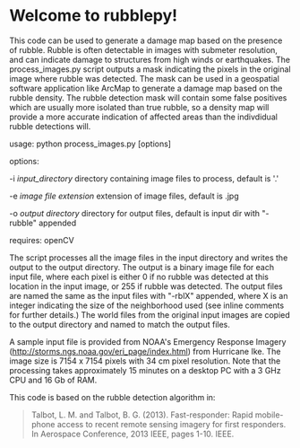 # Welcome to rubblepy!
This code can be used to generate a damage map based on the presence of rubble.  Rubble is often detectable in images with submeter resolution, and can indicate damage to structures from high winds or earthquakes.  The process_images.py script outputs a mask indicating the pixels in the original image where rubble was detected.  The mask can be used in a geospatial software application like ArcMap to generate a damage map based on the rubble density.  The rubble detection mask will contain some false positives which are usually more isolated than true rubble, so a density map will provide a more accurate indication of affected areas than the indivdidual rubble detections will.   

usage:
   python process_images.py [options]

options:

-i *input_directory*       directory containing image files to process, default is '.'

-e *image file extension*  extension of image files, default is .jpg 

-o *output directory*      directory for output files, default is input dir with "-rubble" appended


requires:  openCV

The script processes all the image files in the input directory and writes the output to
the output directory.  The output is a binary image file for each input file, where each
pixel is either 0 if no rubble was detected at this location in the input image, or 255 if
rubble was detected.  The output files are named the same as the input files with "-rblX" 
appended, where X is an integer indicating the size of the neighborhood used (see inline
comments for further details.)  The world files from the original input images are copied
to the output directory and named to match the output files.  

A sample input file is provided from NOAA's Emergency Response Imagery 
(http://storms.ngs.noaa.gov/eri_page/index.html) from Hurricane Ike.  The image size is
7154 x 7154 pixels with 34 cm pixel resolution.  Note that the processing takes 
approximately 15 minutes on a desktop PC with a 3 GHz CPU and 16 Gb of RAM.

This code is based on the rubble detection algorithm in:

 > Talbot, L. M. and Talbot, B. G. (2013). Fast-responder: Rapid mobile-phone 
 > access to recent remote sensing imagery for first responders. In Aerospace Conference, 2013 IEEE, 
 > pages 1-10. IEEE.
